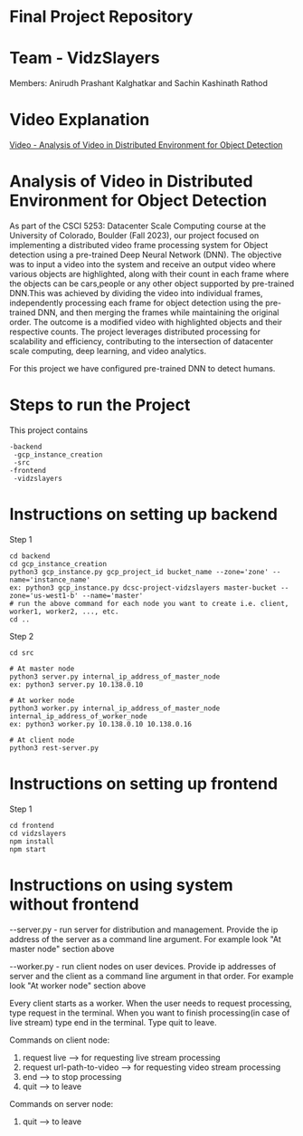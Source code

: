 # Final Project Repository

# Team - VidzSlayers
Members: Anirudh Prashant Kalghatkar and Sachin Kashinath Rathod

# Video Explanation
[Video - Analysis of Video in Distributed Environment for Object Detection](https://drive.google.com/file/d/1IxoJAZESDcj8YCw4uFTVuRT-HmayR6_Z/view?usp=sharing)

# Analysis of Video in Distributed Environment for Object Detection

As part of the CSCI 5253: Datacenter Scale Computing course at the University of Colorado, Boulder (Fall 2023), our project focused on implementing a distributed video frame processing system for Object detection using a pre-trained Deep Neural Network (DNN). The objective was to input a video into the system and receive an output video where various objects are highlighted, along with their count in each frame where the objects can be cars,people or any other object supported by pre-trained DNN.This was achieved by dividing the video into individual frames, independently processing each frame for object detection using the pre-trained DNN, and then merging the frames while maintaining the original order. The outcome is a modified video with highlighted objects and their respective counts. The project leverages distributed processing for scalability and efficiency, contributing to the intersection of datacenter scale computing, deep learning, and video analytics.

For this project we have configured pre-trained DNN to detect humans.

# Steps to run the Project

This project contains

```
-backend
 -gcp_instance_creation
 -src
-frontend
 -vidzslayers
```

# Instructions on setting up backend

Step 1
```
cd backend
cd gcp_instance_creation
python3 gcp_instance.py gcp_project_id bucket_name --zone='zone' --name='instance_name'
ex: python3 gcp_instance.py dcsc-project-vidzslayers master-bucket --zone='us-west1-b' --name='master'
# run the above command for each node you want to create i.e. client, worker1, worker2, ..., etc.
cd ..
```
Step 2
```
cd src

# At master node
python3 server.py internal_ip_address_of_master_node
ex: python3 server.py 10.138.0.10

# At worker node
python3 worker.py internal_ip_address_of_master_node internal_ip_address_of_worker_node
ex: python3 worker.py 10.138.0.10 10.138.0.16

# At client node
python3 rest-server.py
```

# Instructions on setting up frontend
Step 1
```
cd frontend
cd vidzslayers
npm install
npm start
```

# Instructions on using system without frontend

--server.py - run server for distribution and management. Provide the ip address of the server as a command line argument. For example look "At master node" section above

--worker.py - run client nodes on user devices. Provide ip addresses of server and the client as a command line argument in that order. For example look "At worker node" section above

Every client starts as a worker. When the user needs to request processing, type request in the terminal. When you want to finish processing(in case of live stream) type end in the terminal. Type quit to leave.

Commands on client node:

1. request live --> for requesting live stream processing
2. request url-path-to-video --> for requesting video stream processing
3. end --> to stop processing
4. quit --> to leave

Commands on server node:

1. quit --> to leave